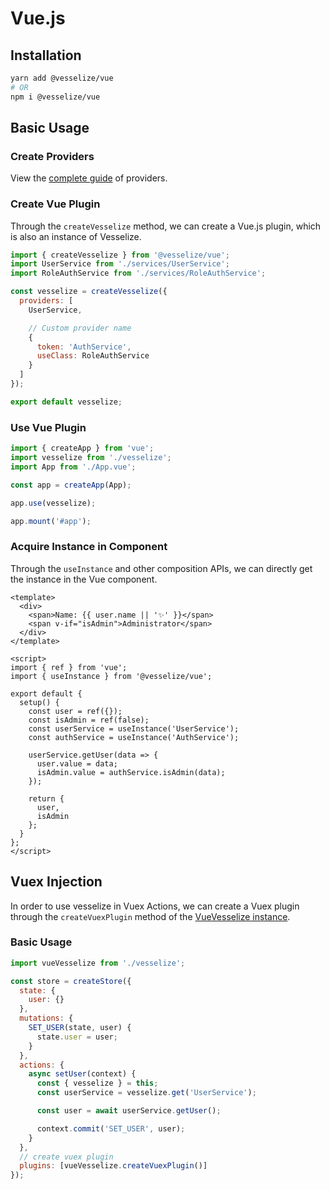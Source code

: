 # Vue.js

## Installation

```bash
yarn add @vesselize/vue
# OR
npm i @vesselize/vue
```

## Basic Usage

### Create Providers

View the [complete guide](./providers.md) of providers.

### Create Vue Plugin

Through the `createVesselize` method, we can create a Vue.js plugin, which is also an instance of Vesselize.

```js
import { createVesselize } from '@vesselize/vue';
import UserService from './services/UserService';
import RoleAuthService from './services/RoleAuthService';

const vesselize = createVesselize({
  providers: [
    UserService,

    // Custom provider name
    {
      token: 'AuthService',
      useClass: RoleAuthService
    }
  ]
});

export default vesselize;
```

### Use Vue Plugin

```js
import { createApp } from 'vue';
import vesselize from './vesselize';
import App from './App.vue';

const app = createApp(App);

app.use(vesselize);

app.mount('#app');
```

### Acquire Instance in Component

Through the `useInstance` and other composition APIs, we can directly get the instance in the Vue component.

```vue
<template>
  <div>
    <span>Name: {{ user.name || '✨' }}</span>
    <span v-if="isAdmin">Administrator</span>
  </div>
</template>

<script>
import { ref } from 'vue';
import { useInstance } from '@vesselize/vue';

export default {
  setup() {
    const user = ref({});
    const isAdmin = ref(false);
    const userService = useInstance('UserService');
    const authService = useInstance('AuthService');

    userService.getUser(data => {
      user.value = data;
      isAdmin.value = authService.isAdmin(data);
    });

    return {
      user,
      isAdmin
    };
  }
};
</script>
```

## Vuex Injection

In order to use vesselize in Vuex Actions, we can create a Vuex plugin through the `createVuexPlugin` method of the [VueVesselize instance](#create-vue-plugin).

### Basic Usage

```js
import vueVesselize from './vesselize';

const store = createStore({
  state: {
    user: {}
  },
  mutations: {
    SET_USER(state, user) {
      state.user = user;
    }
  },
  actions: {
    async setUser(context) {
      const { vesselize } = this;
      const userService = vesselize.get('UserService');

      const user = await userService.getUser();

      context.commit('SET_USER', user);
    }
  },
  // create vuex plugin
  plugins: [vueVesselize.createVuexPlugin()]
});
```
